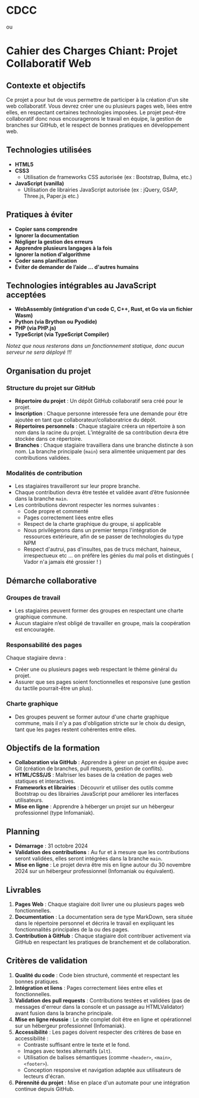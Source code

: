 # **CDCC**
ou
# **Cahier des Charges Chiant: Projet Collaboratif Web**

## **Contexte et objectifs**

Ce projet a pour but de vous permettre de participer à la création d'un site web collaboratif. Vous devrez créer une ou plusieurs pages web, liées entre elles, en respectant certaines technologies imposées. Le projet peut-être collaboratif donc nous encouragerons le travail en équipe, la gestion de branches sur GitHub, et le respect de bonnes pratiques en développement web.

## **Technologies utilisées**

- **HTML5**
- **CSS3**
  - Utilisation de frameworks CSS autorisée (ex : Bootstrap, Bulma, etc.)
- **JavaScript (vanilla)**
  - Utilisation de librairies JavaScript autorisée (ex : jQuery, GSAP, Three.js, Paper.js etc.)

## **Pratiques à éviter**

- **Copier sans comprendre**
- **Ignorer la documentation**
- **Négliger la gestion des erreurs**
- **Apprendre plusieurs langages à la fois**
- **Ignorer la notion d'algorithme**
- **Coder sans planification**
- **Éviter de demander de l’aide ... d'autres humains**


## **Technologies intégrables au JavaScript acceptées**

- **WebAssembly (intégration d'un code C, C++, Rust, et Go via un fichier Wasm)**
- **Python (via Brython ou Pyodide)**
- **PHP (via PHP.js)**
- **TypeScript (via TypeScript Compiler)**

*Notez que nous resterons dans un fonctionnement statique, donc aucun serveur ne sera déployé !!!*

## **Organisation du projet**

### **Structure du projet sur GitHub**
- **Répertoire du projet** : Un dépôt GitHub collaboratif sera créé pour le projet.
- **Inscription** : Chaque personne interessée fera une demande pour être ajoutée en tant que collaborateur/collaboratrice du dépôt.
- **Répertoires personnels** : Chaque stagiaire créera un répertoire à son nom dans la racine du projet. L’intégralité de sa contribution devra être stockée dans ce répertoire.
- **Branches** : Chaque stagiaire travaillera dans une branche distincte à son nom. La branche principale (`main`) sera alimentée uniquement par des contributions validées.

### **Modalités de contribution**
- Les stagiaires travailleront sur leur propre branche.
- Chaque contribution devra être testée et validée avant d’être fusionnée dans la branche `main`.
- Les contributions devront respecter les normes suivantes :
  - Code propre et commenté
  - Pages correctement liées entre elles
  - Respect de la charte graphique du groupe, si applicable
  - Nous privilégerons dans un premier temps l'intégration de ressources extérieure, afin de se passer de technologies du type NPM
  - Respect d'autrui, pas d'insultes, pas de trucs méchant, haineux, irrespectueux etc ... on préfère les génies du mal polis et distingués ( Vador n'a jamais été grossier ! )

## **Démarche collaborative**

### **Groupes de travail**
- Les stagiaires peuvent former des groupes en respectant une charte graphique commune.
- Aucun stagiaire n’est obligé de travailler en groupe, mais la coopération est encouragée.

### **Responsabilité des pages**
Chaque stagiaire devra :
- Créer une ou plusieurs pages web respectant le thème général du projet.
- Assurer que ses pages soient fonctionnelles et responsive (une gestion du tactile pourrait-être un plus).

### **Charte graphique**
- Des groupes peuvent se former autour d'une charte graphique commune, mais il n'y a pas d'obligation stricte sur le choix du design, tant que les pages restent cohérentes entre elles.

## **Objectifs de la formation**

- **Collaboration via GitHub** : Apprendre à gérer un projet en équipe avec Git (création de branches, pull requests, gestion de conflits).
- **HTML/CSS/JS** : Maîtriser les bases de la création de pages web statiques et interactives.
- **Frameworks et librairies** : Découvrir et utiliser des outils comme Bootstrap ou des librairies JavaScript pour améliorer les interfaces utilisateurs.
- **Mise en ligne** : Apprendre à héberger un projet sur un hébergeur professionnel (type Infomaniak).

## **Planning**

- **Démarrage** : 31 octobre 2024
- **Validation des contributions** : Au fur et à mesure que les contributions seront validées, elles seront intégrées dans la branche `main`.
- **Mise en ligne** : Le projet devra être mis en ligne autour du 30 novembre 2024 sur un hébergeur professionnel (Infomaniak ou équivalent).

## **Livrables**

1. **Pages Web** : Chaque stagiaire doit livrer une ou plusieurs pages web fonctionnelles.
2. **Documentation** : La documentation sera de type MarkDown, sera située dans le répertoire personnel et décrira le travail en expliquant les fonctionnalités principales de la ou des pages.
3. **Contribution à GitHub** : Chaque stagiaire doit contribuer activement via GitHub en respectant les pratiques de branchement et de collaboration.

## Critères de validation

1. **Qualité du code** : Code bien structuré, commenté et respectant les bonnes pratiques.
2. **Intégration et liens** : Pages correctement liées entre elles et fonctionnelles.
3. **Validation des pull requests** : Contributions testées et validées (pas de messages d'erreur dans la console et un passage au HTMLValidator) avant fusion dans la branche principale.
4. **Mise en ligne réussie** : Le site complet doit être en ligne et opérationnel sur un hébergeur professionnel (Infomaniak).
5. **Accessibilité** : Les pages doivent respecter des critères de base en accessibilité :
    - Contraste suffisant entre le texte et le fond.
    - Images avec textes alternatifs (`alt`).
    - Utilisation de balises sémantiques (comme `<header>`, `<main>`, `<footer>`).
    - Conception responsive et navigation adaptée aux utilisateurs de lecteurs d'écran.
6. **Pérennité du projet** : Mise en place d'un automate pour une intégration continue depuis GitHub.


